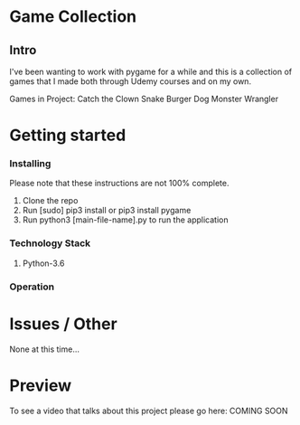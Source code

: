 # Game Collection
## Intro

I've been wanting to work with pygame for a while and this is a collection of games that I made 
both through Udemy courses and on my own. 

Games in Project:
Catch the Clown 
Snake
Burger Dog
Monster Wrangler

# Getting started
### Installing

Please note that these instructions are not 100% complete. 

1. Clone the repo
2. Run [sudo] pip3 install or pip3 install pygame
3. Run python3 [main-file-name].py to run the application

### Technology Stack

1. Python-3.6

### Operation


# Issues / Other

None at this time...

# Preview

To see a video that talks about this project please go here: COMING SOON